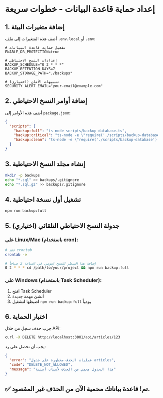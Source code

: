 # إعداد حماية قاعدة البيانات - خطوات سريعة

## 1. إضافة متغيرات البيئة

أضف هذه المتغيرات إلى ملف `.env.local` أو `.env`:

```env
# تفعيل حماية قاعدة البيانات
ENABLE_DB_PROTECTION=true

# إعدادات النسخ الاحتياطي
BACKUP_SCHEDULE="0 2 * * *"
BACKUP_RETENTION_DAYS=7
BACKUP_STORAGE_PATH="./backups"

# تنبيهات الأمان (اختياري)
SECURITY_ALERT_EMAIL="your-email@example.com"
```

## 2. إضافة أوامر النسخ الاحتياطي

أضف هذه الأوامر إلى `package.json`:

```json
{
  "scripts": {
    "backup:full": "ts-node scripts/backup-database.ts",
    "backup:critical": "ts-node -e \"require('./scripts/backup-database').backupCriticalTables()\"",
    "backup:clean": "ts-node -e \"require('./scripts/backup-database').cleanOldBackups()\""
  }
}
```

## 3. إنشاء مجلد النسخ الاحتياطية

```bash
mkdir -p backups
echo "*.sql" >> backups/.gitignore
echo "*.sql.gz" >> backups/.gitignore
```

## 4. تشغيل أول نسخة احتياطية

```bash
npm run backup:full
```

## 5. جدولة النسخ الاحتياطي التلقائي (اختياري)

### على Linux/Mac (باستخدام cron):
```bash
# فتح crontab
crontab -e

# إضافة هذا السطر للنسخ اليومي في الساعة 2 صباحاً
0 2 * * * cd /path/to/your/project && npm run backup:full
```

### على Windows (باستخدام Task Scheduler):
1. افتح Task Scheduler
2. أنشئ مهمة جديدة
3. اضبطها لتشغيل `npm run backup:full` يومياً

## 6. اختبار الحماية

جرب حذف سجل من خلال API:
```bash
curl -X DELETE http://localhost:3001/api/articles/123
```

يجب أن تحصل على رد:
```json
{
  "error": "عمليات الحذف محظورة على جدول articles",
  "code": "DELETE_NOT_ALLOWED",
  "message": "هذا الجدول محمي من الحذف لأسباب أمنية"
}
```

## ✅ تم! قاعدة بياناتك محمية الآن من الحذف غير المقصود. 